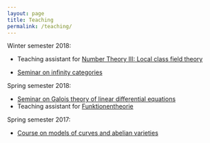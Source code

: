 ```yaml
---
layout: page
title: Teaching
permalink: /teaching/
---
```


Winter semester 2018: 

* Teaching assistant for [Number Theory III: Local class field theory](http://www.mi.fu-berlin.de/en/math/groups/arithmetic_geometry/teaching/numbthe_wise1819.html)

* [Seminar on infinity categories](https://simon-pepin.github.io/teaching/inf_cats_WS18.html)

Spring semester 2018:

* [Seminar on Galois theory of linear differential equations](https://simon-pepin.github.io/teaching/diff_gal_FS18.html)
* Teaching assistant for [Funktionentheorie](http://www.math.fu-berlin.de/altmann/LEHRE/xx18_SS_FT/xx18_SS_FT.html)

Spring semester 2017:

* [Course on models of curves and abelian varieties](https://simon-pepin.github.io/teaching/models_FS17.html)


